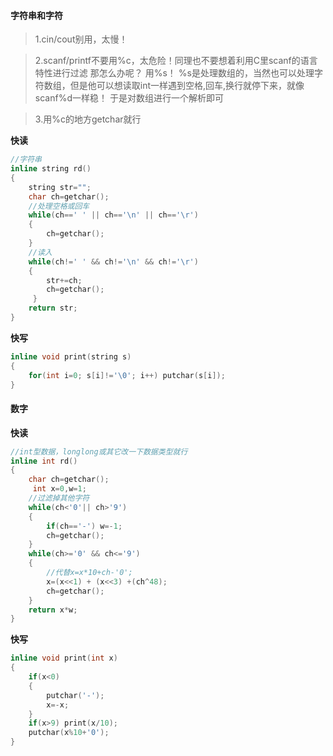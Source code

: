 #### 字符串和字符

> 1.cin/cout别用，太慢！

> 2.scanf/printf不要用%c，太危险！同理也不要想着利用C里scanf的语言特性进行过滤
> 那怎么办呢？
> 用%s！
> %s是处理数组的，当然也可以处理字符数组，但是他可以想读取int一样遇到空格,回车,换行就停下来，就像scanf%d一样稳！
> 于是对数组进行一个解析即可

> 3.用%c的地方getchar就行

**快读**

```c++
//字符串
inline string rd()
{
	string str="";
	char ch=getchar();
	//处理空格或回车 
	while(ch==' ' || ch=='\n' || ch=='\r')
	{
		ch=getchar(); 
	}
	//读入
	while(ch!=' ' && ch!='\n' && ch!='\r')
	{
		str+=ch;
		ch=getchar();
	 } 
	return str;
}
```

**快写**

```c++
inline void print(string s)
{
	for(int i=0; s[i]!='\0'; i++) putchar(s[i]);
}
```





#### 数字

**快读**

```c++
//int型数据，longlong或其它改一下数据类型就行
inline int rd()
{
	char ch=getchar();
	 int x=0,w=1;
	//过滤掉其他字符 
	while(ch<'0'|| ch>'9') 
	{
		if(ch=='-') w=-1;
		ch=getchar();
	}
	while(ch>='0' && ch<='9')
	{
		//代替x=x*10+ch-'0'; 
		x=(x<<1) + (x<<3) +(ch^48);
		ch=getchar();
	} 
	return x*w;
}
```

**快写**

```c++
inline void print(int x)
{
	if(x<0) 
	{
		putchar('-');
		x=-x;
	}
	if(x>9) print(x/10);
	putchar(x%10+'0');
}
```

